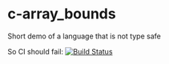 # c-array_bounds
Short demo of a language that is not type safe

So CI should fail:
[![Build Status](https://travis-ci.org/sdrees/c-array_bounds.svg?branch=master)](https://travis-ci.org/sdrees/c-array_bounds)
